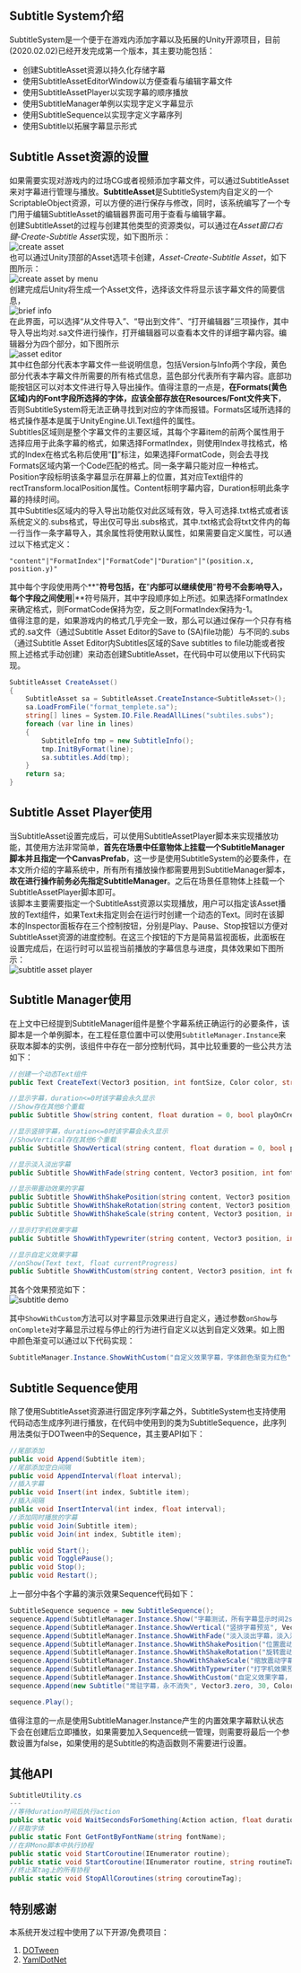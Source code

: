 ## Subtitle System介绍
SubtitleSystem是一个便于在游戏内添加字幕以及拓展的Unity开源项目，目前(2020.02.02)已经开发完成第一个版本，其主要功能包括：  
- 创建SubtitleAsset资源以持久化存储字幕
- 使用SubtitleAssetEditorWindow以方便查看与编辑字幕文件
- 使用SubtitleAssetPlayer以实现字幕的顺序播放
- 使用SubtitleManager单例以实现字定义字幕显示
- 使用SubtitleSequence以实现字定义字幕序列
- 使用Subtitle以拓展字幕显示形式

## Subtitle Asset资源的设置
如果需要实现对游戏内的过场CG或者视频添加字幕文件，可以通过SubtitleAsset来对字幕进行管理与播放。**SubtitleAsset**是SubtitleSystem内自定义的一个ScriptableObject资源，可以方便的进行保存与修改，同时，该系统编写了一个专门用于编辑SubtitleAsset的编辑器界面可用于查看与编辑字幕。  
创建SubtitleAsset的过程与创建其他类型的资源类似，可以通过在*Asset窗口右键-Create-Subtitle Asset*实现，如下图所示：  
![create asset](http://ghostyii.com/assets/img/SubtitleSystem/createasset.png)  
也可以通过Unity顶部的Asset选项卡创建，*Asset-Create-Subtitle Asset*，如下图所示：  
![create asset by menu](http://ghostyii.com/assets/img/SubtitleSystem/createasset1.png)  
创建完成后Unity将生成一个Asset文件，选择该文件将显示该字幕文件的简要信息，  
![brief info](http://ghostyii.com/assets/img/SubtitleSystem/subtitleinspector.png)  
在此界面，可以选择“从文件导入”、“导出到文件”、“打开编辑器”三项操作，其中导入导出均对.sa文件进行操作，打开编辑器可以查看本文件的详细字幕内容。编辑器分为四个部分，如下图所示  
![asset editor](http://ghostyii.com/assets/img/SubtitleSystem/asseteditor.png)  
其中红色部分代表本字幕文件一些说明信息，包括Version与Info两个字段，黄色部分代表本字幕文件所需要的所有格式信息，蓝色部分代表所有字幕内容。底部功能按钮区可以对本文件进行导入导出操作。值得注意的一点是，**在Formats(黄色区域)内的Font字段所选择的字体，应该全部存放在Resources/Font文件夹下**，否则SubtitleSystem将无法正确寻找到对应的字体而报错。Formats区域所选择的格式操作基本是属于UnityEngine.UI.Text组件的属性。  
Subtitles区域则是整个字幕文件的主要区域，其每个字幕item的前两个属性用于选择应用于此条字幕的格式，如果选择FormatIndex，则使用Index寻找格式，格式的Index在格式名称后使用“**[]**”标注，如果选择FormatCode，则会去寻找Formats区域内第一个Code匹配的格式。同一条字幕只能对应一种格式。Position字段标明该条字幕显示在屏幕上的位置，其对应Text组件的rectTransform.localPosition属性。Content标明字幕内容，Duration标明此条字幕的持续时间。  
其中Subtitles区域内的导入导出功能仅对此区域有效，导入可选择.txt格式或者该系统定义的.subs格式，导出仅可导出.subs格式，其中.txt格式会将txt文件内的每一行当作一条字幕导入，其余属性将使用默认属性，如果需要自定义属性，可以通过以下格式定义：
```
"content"|"FormatIndex"|"FormatCode"|"Duration"|"(position.x, position.y)"
```
其中每个字段使用两个**"**符号包括，在**"**内部可以继续使用**"**符号不会影响导入，每个字段之间使用**|**符号隔开，其中字段顺序如上所述。如果选择FormatIndex来确定格式，则FormatCode保持为空，反之则FormatIndex保持为-1。  
值得注意的是，如果游戏内的格式几乎完全一致，那么可以通过保存一个只存有格式的.sa文件（通过Subtitle Asset Editor的Save to (SA)file功能）与不同的.subs（通过Subtitle Asset Editor内Subtitles区域的Save subtitles to file功能或者按照上述格式手动创建）来动态创建SubtitleAsset，在代码中可以使用以下代码实现。
```csharp
SubtitleAsset CreateAsset()
{
    SubtitleAsset sa = SubtitleAsset.CreateInstance<SubtitleAsset>();
    sa.LoadFromFile("format_templete.sa");
    string[] lines = System.IO.File.ReadAllLines("subtiles.subs");        
    foreach (var line in lines)
    {
        SubtitleInfo tmp = new SubtitleInfo();
        tmp.InitByFormat(line);
        sa.subtitles.Add(tmp);
    }
    return sa;
}
```
## Subtitle Asset Player使用
当SubtitleAsset设置完成后，可以使用SubtitleAssetPlayer脚本来实现播放功能，其使用方法非常简单，**首先在场景中任意物体上挂载一个SubtitleManager脚本并且指定一个CanvasPrefab**，这一步是使用SubtitleSystem的必要条件，在本文所介绍的字幕系统中，所有所有播放操作都需要用到SubtitleManager脚本，**故在进行操作前务必先指定SubtitleManager**。之后在场景任意物体上挂载一个SubtitleAssetPlayer脚本即可。  
该脚本主要需要指定一个SubtitleAsst资源以实现播放，用户可以指定该Asset播放的Text组件，如果Text未指定则会在运行时创建一个动态的Text。同时在该脚本的Inspector面板存在三个控制按钮，分别是Play、Pause、Stop按钮以方便对SubtitleAsset资源的进度控制。在这三个按钮的下方是简易监视面板，此面板在设置完成后，在运行时可以监视当前播放的字幕信息与进度，具体效果如下图所示：  
![subtitle asset player](http://ghostyii.com/assets/img/SubtitleSystem/assetplayer.gif)

## Subtitle Manager使用
在上文中已经提到SubtitleManager组件是整个字幕系统正确运行的必要条件，该脚本是一个单例脚本，在工程任意位置中可以使用`SubtitleManager.Instance`来获取本脚本的实例，该组件中存在一部分控制代码，其中比较重要的一些公共方法如下：
```csharp
//创建一个动态Text组件
public Text CreateText(Vector3 position, int fontSize, Color color, string fontName = "Arial");

//显示字幕，duration<=0时该字幕会永久显示
//Show存在其他8个重载
public Subtitle Show(string content, float duration = 0, bool playOnCreate = true);

//显示竖排字幕，duration<=0时该字幕会永久显示
//ShowVertical存在其他6个重载
public Subtitle ShowVertical(string content, float duration = 0, bool playOnCreate = true);

//显示淡入淡出字幕
public Subtitle ShowWithFade(string content, Vector3 position, int fontSize, Color color, float duration, float fadeInDuration, float fadeOutDuration, string fontName = "Arial", bool playOnCreate = true);

//显示带震动效果的字幕
public Subtitle ShowWithShakePosition(string content, Vector3 position, int fontSize, Color color, float duration, float intensity, bool fadeOut = false, string fontName = "Arial", bool playOnCreate = true);
public Subtitle ShowWithShakeRotation(string content, Vector3 position, int fontSize, Color color, float duration, float intensity, bool fadeOut = false, string fontName = "Arial", bool playOnCreate = true);
public Subtitle ShowWithShakeScale(string content, Vector3 position, int fontSize, Color color, float duration, float intensity, bool fadeOut = false, string fontName = "Arial", bool playOnCreate = true);

//显示打字机效果字幕
public Subtitle ShowWithTypewriter(string content, Vector3 position, int fontSize, Color color, float duration, float interval, string fontName = "Arial", bool playOnCreate = true);

//显示自定义效果字幕
//onShow(Text text, float currentProgress)
public Subtitle ShowWithCustom(string content, Vector3 position, int fontSize, Color color, float duration, Action<Text, float> onShow, Action onComplete, string fontName = "Arial", bool playOnCreate = true);
```
其各个效果预览如下：    
![subtitle demo](http://ghostyii.com/assets/img/SubtitleSystem/subtitledemo.gif)

其中`ShowWithCustom`方法可以对字幕显示效果进行自定义，通过参数`onShow`与`onComplete`对字幕显示过程与停止的行为进行自定义以达到自定义效果。如上图中颜色渐变可以通过以下代码实现：
```csharp
SubtitleManager.Instance.ShowWithCustom("自定义效果字幕，字体颜色渐变为红色", Vector3.zero, 30, Color.white, 2f, (t, d) => t.DOColor(Color.red, 3f));
```

## Subtitle Sequence使用
除了使用SubtitleAsset资源进行固定序列字幕之外，SubtitleSystem也支持使用代码动态生成序列进行播放，在代码中使用到的类为SubtitleSequence，此序列用法类似于DOTween中的Sequence，其主要API如下：
```csharp
//尾部添加
public void Append(Subtitle item);
//尾部添加空白间隔
public void AppendInterval(float interval);
//插入字幕
public void Insert(int index, Subtitle item);
//插入间隔
public void InsertInterval(int index, float interval);
//添加同时播放的字幕
public void Join(Subtitle item);
public void Join(int index, Subtitle item);

public void Start();
public void TogglePause();
public void Stop();
public void Restart();
```
上一部分中各个字幕的演示效果Sequence代码如下：
```csharp
SubtitleSequence sequence = new SubtitleSequence();
sequence.Append(SubtitleManager.Instance.Show("字幕测试，所有字幕显示时间2s", Vector3.zero, 30, Color.white, "Arial", 2f, false));
sequence.Append(SubtitleManager.Instance.ShowVertical("竖排字幕预览", Vector3.zero, 30, Color.white, 2f, false));
sequence.Append(SubtitleManager.Instance.ShowWithFade("淡入淡出字幕，淡入淡出各2s", Vector3.zero, 30, Color.white, 0, 2f, 2f, "Arial", false));
sequence.Append(SubtitleManager.Instance.ShowWithShakePosition("位置震动字幕", Vector3.zero, 30, Color.white, 2f, 30f, true, "Arial", false));
sequence.Append(SubtitleManager.Instance.ShowWithShakeRotation("旋转震动字幕", Vector3.zero, 30, Color.white, 2f, 90f, true, "Arial", false));
sequence.Append(SubtitleManager.Instance.ShowWithShakeScale("缩放震动字幕", Vector3.zero, 30, Color.white, 2f, 5f, true, "Arial", false));
sequence.Append(SubtitleManager.Instance.ShowWithTypewriter("打字机效果预览字幕", Vector3.zero, 30, Color.white, 2f, 0.1f, "Arial", false));
sequence.Append(SubtitleManager.Instance.ShowWithCustom("自定义效果字幕，字体颜色渐变为红色", Vector3.zero, 30, Color.white, 2f, (t, d) => t.DOColor(Color.red, 3f), null, "Arial", false));
sequence.Append(new Subtitle("常驻字幕，永不消失", Vector3.zero, 30, Color.white, "Arial", 0));    

sequence.Play();
```
值得注意的一点是使用SubtitleManager.Instance产生的内置效果字幕默认状态下会在创建后立即播放，如果需要加入Sequence统一管理，则需要将最后一个参数设置为false，如果使用的是Subtitle的构造函数则不需要进行设置。

## 其他API
```csharp
SubtitleUtility.cs
---
//等待duration时间后执行action
public static void WaitSecondsForSomething(Action action, float duration);
//获取字体
public static Font GetFontByFontName(string fontName);
//在非Mono脚本中执行协程
public static void StartCoroutine(IEnumerator routine);
public static void StartCoroutine(IEnumerator routine, string routineTag);
//终止某tag上的所有协程
public static void StopAllCoroutines(string coroutineTag);
```

## 特别感谢
本系统开发过程中使用了以下开源/免费项目：
1. <a href="http://dotween.demigiant.com/" target="_blank">DOTween</a>
2. <a href="https://github.com/aaubry/YamlDotNet" target="_blank">YamlDotNet</a>